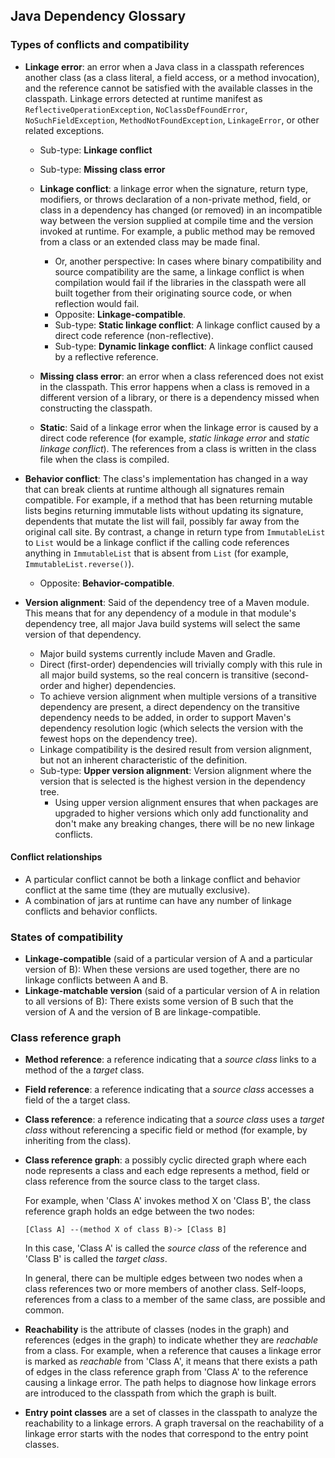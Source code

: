 Java Dependency Glossary
------------------------

### Types of conflicts and compatibility

- **Linkage error**: an error when a Java class in a classpath references
  another class (as a class literal, a field access, or a method invocation),
  and the reference cannot be satisfied with the available classes in the classpath.
  Linkage errors detected at runtime manifest as `ReflectiveOperationException`,
  `NoClassDefFoundError`, `NoSuchFieldException`, `MethodNotFoundException`,
  `LinkageError`, or other related exceptions.
  - Sub-type: **Linkage conflict**
  - Sub-type: **Missing class error**

  - **Linkage conflict**: a linkage error when the signature, return type,
    modifiers, or throws declaration of a non-private method, field, or class
    in a dependency has changed (or removed) in an incompatible way between
    the version supplied at compile time and the version invoked at runtime.
    For example, a public method may be removed from a class or an extended
    class may be made final.
    - Or, another perspective: In cases where binary compatibility and source
      compatibility are the same, a linkage conflict is when compilation would
      fail if the libraries in the classpath were all built together from their
      originating source code, or when reflection would fail.
    - Opposite: **Linkage-compatible**.
    - Sub-type: **Static linkage conflict**: A linkage conflict caused by a direct
      code reference (non-reflective).
    - Sub-type: **Dynamic linkage conflict**: A linkage conflict caused by a
      reflective reference.

  - **Missing class error**: an error when a class referenced does not exist
    in the classpath. This error happens when a class is removed in a different
    version of a library, or there is a dependency missed when constructing the classpath.

  - **Static**: Said of a linkage error when the linkage error is caused by a
    direct code reference (for example, _static linkage error_ and _static linkage conflict_).
    The references from a class is written in the class file when the class is compiled.

- **Behavior conflict**: The class's implementation has changed in a way that
  can break clients at runtime although all signatures remain compatible. For
  example, if a method that has been returning mutable lists begins returning
  immutable lists without updating its signature, dependents that mutate the
  list will fail, possibly far away from the original call site. By contrast, a
  change in return type from `ImmutableList` to `List` would be a linkage
  conflict if the calling code references anything in `ImmutableList` that is
  absent from `List` (for example, `ImmutableList.reverse()`).
  - Opposite: **Behavior-compatible**.

- **Version alignment**: Said of the dependency tree of a Maven module. This
  means that for any dependency of a module in that module's dependency tree,
  all major Java build systems will select the same version of that dependency.
  - Major build systems currently include Maven and Gradle.
  - Direct (first-order) dependencies will trivially comply with this rule in
    all major build systems, so the real concern is transitive (second-order and
    higher) dependencies.
  - To achieve version alignment when multiple versions of a transitive
    dependency are present, a direct dependency on the transitive dependency
    needs to be added, in order to support Maven's dependency resolution logic
    (which selects the version with the fewest hops on the dependency tree).
  - Linkage compatibility is the desired result from version alignment, but not
    an inherent characteristic of the definition.
  - Sub-type: **Upper version alignment**: Version alignment where the version
    that is selected is the highest version in the dependency tree.
    - Using upper version alignment ensures that when packages are upgraded
      to higher versions which only add functionality and don't make any
      breaking changes, there will be no new linkage conflicts.


#### Conflict relationships

- A particular conflict cannot be both a linkage conflict and behavior conflict
  at the same time (they are mutually exclusive).
- A combination of jars at runtime can have any number of linkage conflicts and
  behavior conflicts.

### States of compatibility

- **Linkage-compatible** (said of a particular version of A and a particular
  version of B): When these versions are used together, there are no linkage
  conflicts between A and B.
- **Linkage-matchable version** (said of a particular version of A in relation
  to all versions of B): There exists some version of B such that the version of
  A and the version of B are linkage-compatible.


### Class reference graph

- **Method reference**: a reference indicating that a _source class_ links to a method of the
  a _target_ class.

- **Field reference**: a reference indicating that a _source class_ accesses a field of the
  a target class.

- **Class reference**: a reference indicating that a _source class_ uses a _target
  class_ without referencing a specific field or method
  (for example, by inheriting from the class).

- **Class reference graph**: a possibly cyclic directed graph where each node represents
  a class and each edge represents a method, field or class reference from the
  source class to the target class.

  For example, when 'Class A' invokes method X on 'Class B',
  the class reference graph holds an edge between the two nodes:

  ```
  [Class A] --(method X of class B)-> [Class B]
  ```

  In this case, 'Class A' is called the _source class_ of the reference and
  'Class B' is called the _target class_.

  In general, there can be multiple edges between two nodes when
  a class references two or more members of another class.
  Self-loops, references from a class to a member of the same class, are possible and common.

- **Reachability** is the attribute of classes (nodes in the graph)
  and references (edges in the graph) to indicate whether they are
  _reachable_ from a class. For example, when a reference that causes
  a linkage error is marked as _reachable_ from 'Class A', it means that
  there exists a path of edges in the class reference graph from 'Class A'
  to the reference causing a linkage error.
  The path helps to diagnose how linkage errors are introduced to the
  classpath from which the graph is built.

- **Entry point classes** are a set of classes in the classpath to analyze
  the reachability to a linkage errors. A graph traversal on the reachability
  of a linkage error starts with the nodes that correspond to the
  entry point classes.
  


